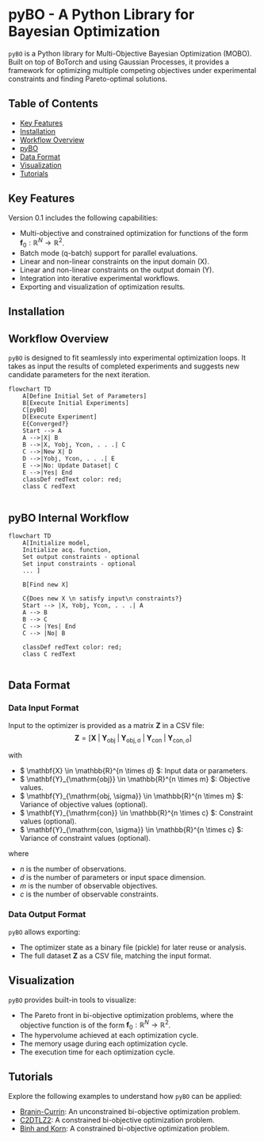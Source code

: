 # pyBO - A Python Library for Bayesian Optimization
`pyBO` is a Python library for Multi-Objective Bayesian Optimization (MOBO). Built on top of BoTorch and using Gaussian Processes, it provides a framework 
for optimizing multiple competing objectives under experimental constraints and finding Pareto-optimal solutions.

## Table of Contents
- [Key Features](#key-features)
- [Installation](#installation)
- [Workflow Overview](#workflow-overview)
- [pyBO](#pybo-internal-workflow)
- [Data Format](#data-format)
- [Visualization](#visualization)
- [Tutorials](#tutorials)

## Key Features
Version 0.1 includes the following capabilities:
- Multi-objective and constrained optimization for functions of the form $\mathbf{f}_0: \mathbb{R}^N \rightarrow \mathbb{R}^2$.
- Batch mode (q-batch) support for parallel evaluations.
- Linear and non-linear constraints on the input domain (X).
- Linear and non-linear constraints on the output domain (Y).
- Integration into iterative experimental workflows.
- Exporting and visualization of optimization results.

## Installation


## Workflow Overview
`pyBO` is designed to fit seamlessly into experimental optimization loops. It takes as input the results of completed experiments and suggests new candidate parameters for the next iteration.

```mermaid
flowchart TD
    A[Define Initial Set of Parameters]
    B[Execute Initial Experiments]
    C[pyBO]
    D[Execute Experiment]
    E{Converged?}
    Start --> A
    A -->|X| B
    B -->|X, Yobj, Ycon, . . .| C
    C -->|New X| D
    D -->|Yobj, Ycon, . . .| E
    E -->|No: Update Dataset| C
    E -->|Yes| End
    classDef redText color: red;
    class C redText
    
```

## pyBO Internal Workflow
```mermaid
flowchart TD
    A[Initialize model,
    Initialize acq. function,
    Set output constraints - optional
    Set input constraints - optional
    ... ]
    
    B[Find new X]
    
    C{Does new X \n satisfy input\n constraints?}
    Start --> |X, Yobj, Ycon, . . .| A
    A --> B
    B --> C
    C --> |Yes| End
    C --> |No| B
    
    classDef redText color: red;
    class C redText
    
```

## Data Format

### Data Input Format
Input to the optimizer is provided as a matrix $\mathbf{Z}$ in a CSV file:
$$
\mathbf{Z} = \left[ \mathbf{X} \; \middle| \; \mathbf{Y}_{\mathrm{obj}} \; \middle| \; \mathbf{Y}_{\mathrm{obj, \sigma}} \; \middle| \; \mathbf{Y}_{\text{con}} \; \middle| \; \mathbf{Y}_{\mathrm{con, \sigma}} \right]
$$

with 

- $ \mathbf{X} \in \mathbb{R}^{n \times d} $: Input data or parameters.
- $ \mathbf{Y}_{\mathrm{obj}} \in \mathbb{R}^{n \times m} $: Objective values.
- $ \mathbf{Y}_{\mathrm{obj, \sigma}} \in \mathbb{R}^{n \times m} $: Variance of objective values (optional).
- $ \mathbf{Y}_{\mathrm{con}} \in \mathbb{R}^{n \times c} $: Constraint values (optional).
- $ \mathbf{Y}_{\mathrm{con, \sigma}} \in \mathbb{R}^{n \times c} $: Variance of constraint values (optional).

where

- $n$ is the number of observations.
- $d$ is the number of parameters or input space dimension.
- $m$ is the number of observable objectives.
- $c$ is the number of observable constraints.

### Data Output Format

`pyBO` allows exporting:
- The optimizer state as a binary file (pickle) for later reuse or analysis.
- The full dataset $\mathbf{Z}$ as a CSV file, matching the input format.

## Visualization
`pyBO` provides built-in tools to visualize:
- The Pareto front in bi-objective optimization problems, where the objective function is of the form $\mathbf{f}_0 : \mathbb{R}^N \rightarrow \mathbb{R}^2$.
- The hypervolume achieved at each optimization cycle.
- The memory usage during each optimization cycle.
- The execution time for each optimization cycle.

## Tutorials
Explore the following examples to understand how `pyBO` can be applied:

- [Branin-Currin](tutorials/BraninCurrin.py): An unconstrained bi-objective optimization problem.
- [C2DTLZ2](tutorials/C2DTLZ2.py): A constrained bi-objective optimization problem.
- [Binh and Korn](tutorials/BinhKorn.py): A constrained bi-objective optimization problem.
